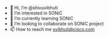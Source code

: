 - 👋 Hi, I’m @shivuvibhuti
- 👀 I’m interested in SONiC
- 🌱 I’m currently learning SONiC
- 💞️ I’m looking to collaborate on SONiC project
- 📫 How to reach me svibhuti@cisco.com

<!---
shivuvibhuti/shivuvibhuti is a ✨ special ✨ repository because its `README.md` (this file) appears on your GitHub profile.
You can click the Preview link to take a look at your changes.
--->
